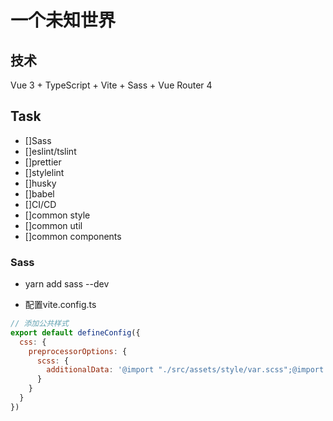 # 一个未知世界

## 技术

Vue 3 + TypeScript + Vite + Sass + Vue Router 4

## Task

- []Sass
- []eslint/tslint
- []prettier
- []stylelint
- []husky
- []babel
- []CI/CD
- []common style
- []common util
- []common components

### Sass

- yarn add sass --dev

- 配置vite.config.ts

```js
// 添加公共样式
export default defineConfig({
  css: {
    preprocessorOptions: {
      scss: {
        additionalData: '@import "./src/assets/style/var.scss";@import "./src/assets/style/common.scss";'
      }
    }
  }
})
```

